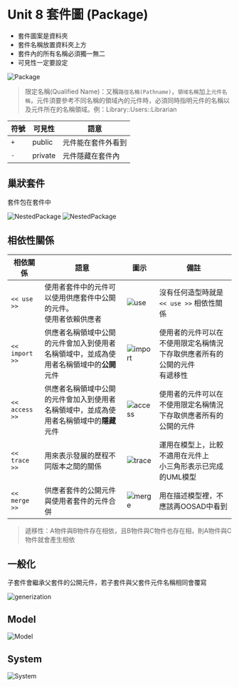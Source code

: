 # Unit 8 套件圖 (Package)

* 套件圖案是資料夾
* 套件名稱放置資料夾上方
* 套件內的所有名稱必須獨一無二
* 可見性一定要設定

![Package](images/Package_TopGround.PNG "Package")

> 限定名稱(Qualified Name)：又稱`路徑名稱(Pathname)`，`領域名稱`加上`元件名稱`，元件須要參考不同名稱的領域內的元件時，必須同時指明元件的名稱以及元件所在的名稱領域。例：Library::Users::Librarian

符號 | 可見性 | 語意
---------|----------|---------
 `+` | public | 元件能在套件外看到
 `-` | private | 元件隱藏在套件內

 ## 巢狀套件

 套件包在套件中

 ![NestedPackage](images/Package_NestedPackage.PNG "NestedPackage")
 ![NestedPackage](images/Package_NestedPackage2.PNG "NestedPackage")

 ## 相依性關係
 
相依關係 | 語意 | 圖示 | 備註
---------|----------|---------- | ----------
 `<< use >>` | 使用者套件中的元件可以使用供應套件中公開的元件。<br>使用者依賴供應者 | ![use](images/Package_Dependency_USE.PNG "use") | 沒有任何造型時就是 `<< use >>` 相依性關係
 `<< import >>` | 供應者名稱領域中公開的元件會加入到使用者名稱領域中，並成為使用者名稱領域中的**公開**元件 | ![import](images/Package_Dependency_IMPORT.PNG "import") | 使用者的元件可以在不使用限定名稱情況下存取供應者所有的公開的元件 <br> 有遞移性
 `<< access >>` | 供應者名稱領域中公開的元件會加入到使用者名稱領域中，並成為使用者名稱領域中的**隱藏**元件 | ![access](images/Package_Dependency_ACCESS.PNG "access") | 使用者的元件可以在不使用限定名稱情況下存取供應者所有的公開的元件
 `<< trace >>` | 用來表示發展的歷程不同版本之間的關係 | ![trace](images/Package_Dependency_TRACE.PNG "trace") | 運用在模型上，比較不適用在元件上 <br> 小三角形表示已完成的UML模型
 `<< merge >>` | 供應者套件的公開元件與使用者套件的元件合併 | ![merge](images/Package_Dependency_MERGE.PNG "merge") | 用在描述模型裡，不應該再OOSAD中看到

 > 遞移性：A物件與B物件存在相依，且B物件與C物件也存在相，則A物件與C物件就會產生相依

 ## 一般化

 子套件會繼承父套件的公開元件，若子套件與父套件元件名稱相同會覆寫

 ![generization](images/Package_Generization.PNG "generization")

 ## Model

 ![Model](images/Package_Model.PNG "Model")

  ## System

 ![System](images/Package_System.PNG "System")
